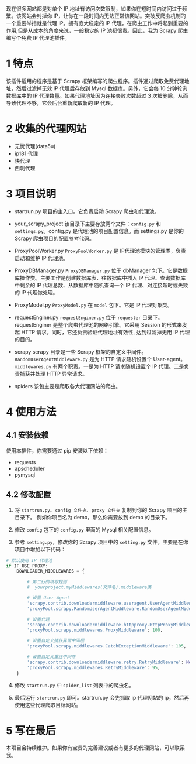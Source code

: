现在很多网站都是对单个 IP 地址有访问次数限制，如果你在短时间内访问过于频繁。该网站会封掉你 IP，让你在一段时间内无法正常该网站。突破反爬虫机制的一个重要举措就是代理 IP。拥有庞大稳定的 IP 代理，在爬虫工作中将起到重要的作用,但是从成本的角度来说，一般稳定的 IP 池都很贵。因此，我为 Scrapy 爬虫编写个免费 IP 代理池插件。

# 1 特点
该插件适用的程序是基于 Scrapy 框架编写的爬虫程序。插件通过爬取免费代理地址，然后过滤掉无效 IP 代理后存放到 Mysql 数据库。另外，它会每 10 分钟轮询数据库中的 IP 代理数量。如果代理地址因为连接失败次数超过 3 次被删除，从而导致代理不够，它会后台重新爬取新的 IP 代理。

# 2 收集的代理网站
- 无忧代理(data5u)
- ip181 代理
- 快代理
- 西刺代理

# 3 项目说明
- startrun.py
项目的主入口。它负责启动 Scrapy 爬虫和代理池。

- your_scrapy_project
该目录下主要存放两个文件：`config.py` 和 `settings.py`。config.py 是代理池的项目配置信息。而 settings.py 是你的 Scrapy 爬虫项目的配置参考代码。

- ProxyPoolWorker.py
`ProxyPoolWorker.py` 是 IP代理池模块的管理类，负责启动和维护 IP 代理池。

- ProxyDBManager.py
`ProxyDBManager.py` 位于 dbManager 包下。它是数据库操作类。主要工作是创建数据库表、往数据库中插入 IP 代理、查询数据库中剩余的 IP 代理总数、从数据库中随机查询一个 IP 代理、对连接超时或失败的 IP 代理做处理。

- ProxyModel.py
`ProxyModel.py` 在 `model` 包下。它是 IP 代理对象类。

- requestEnginer.py
`requestEnginer.py` 位于 `requester` 目录下。requestEnginer 是整个爬虫代理池的网络引擎。它采用 Session 的形式来发起 HTTP 请求。同时，它还负责验证代理地址有效性,  达到过滤掉无用 IP 代理的目的。

- scrapy
scrapy 目录是一些 Scrapy 框架的自定义中间件。`RandomUserAgentMiddleware.py` 是为 HTTP 请求随机设置个 User-agent。`middlewares.py` 有两个职责。一是为 HTTP 请求随机设置个 IP 代理。二是负责捕获并处理 HTTP 异常请求。

- spiders
该包主要是爬取各大代理网站的爬虫。

# 4 使用方法
## 4.1 安装依赖
使用本插件，你需要通过 pip 安装以下依赖：
- requests
- apscheduler
- pymysql

## 4.2 修改配置
1) 将 `startrun.py`、`config 文件夹`、`proxy 文件夹` 复制到你的 Scrapy 项目的主目录下。
例如你项目名为 demo，那么你需要放到 demo 的目录下。

2) 修改 `config` 包下的 `config.py` 里面的 Mysql 相关配置信息。

3) 参考 `setting.py`，修改你的 Scrapy 项目中的 `setting.py` 文件。主要是在你项目中增加以下代码：
```python
# 默认使用 IP 代理池
if IF_USE_PROXY:
    DOWNLOADER_MIDDLEWARES = {

        # 第二行的填写规则
        #  yourproject.myMiddlewares(文件名).middleware类

        # 设置 User-Agent
        'scrapy.contrib.downloadermiddleware.useragent.UserAgentMiddleware': None,
        'proxyPool.scrapy.RandomUserAgentMiddleware.RandomUserAgentMiddleware': 400,

        # 设置代理
        'scrapy.contrib.downloadermiddleware.httpproxy.HttpProxyMiddleware': None,
        'proxyPool.scrapy.middlewares.ProxyMiddleware': 100,

        # 设置自定义捕获异常中间层
        'proxyPool.scrapy.middlewares.CatchExceptionMiddleware': 105,

        # 设置自定义重连中间件
        'scrapy.contrib.downloadermiddleware.retry.RetryMiddleware': None,
        'proxyPool.scrapy.middlewares.RetryMiddleware': 95,
    }
```

4) 修改 `startrun.py` 中 `spider_list` 列表中的爬虫名。

5) 最后运行  `startrun.py` 即可。startrun.py 会先抓取 ip 代理网站的 ip，然后再使用这些代理爬取目标网站。

# 5 写在最后
本项目会持续维护。如果你有宝贵的完善建议或者有更多的代理网站，可以联系我。
